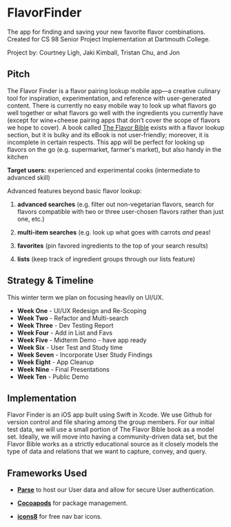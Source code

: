 # FlavorFinder
The app for finding and saving your new favorite flavor combinations. Created for CS 98 Senior Project Implementation at Dartmouth College.

Project by: Courtney Ligh, Jaki Kimball, Tristan Chu, and Jon

## Pitch
The Flavor Finder is a flavor pairing lookup mobile app—a creative culinary tool for inspiration, experimentation, and reference with user-generated content. There is currently no easy mobile way to look up what flavors go well together or what flavors go well with the ingredients you currently have (except for wine+cheese pairing apps that don’t cover the scope of flavors we hope to cover). A book called [The Flavor Bible](http://www.amazon.com/The-Flavor-Bible-Creativity-Imaginative/dp/0316118400) exists with a flavor lookup section, but it is bulky and its eBook is not user-friendly; moreover, it is incomplete in certain respects. This app will be perfect for looking up flavors on the go (e.g. supermarket, farmer's market), but also handy in the kitchen

**Target users:** experienced and experimental cooks (intermediate to advanced skill)

Advanced features beyond basic flavor lookup:

1. **advanced searches** (e.g. filter out non-vegetarian flavors, search for flavors compatible with two or three user-chosen flavors rather than just one, etc.)
	
2. **multi-item searches** (e.g. look up what goes with carrots *and* peas!

3. **favorites** (pin favored ingredients to the top of your search results)

4. **lists** (keep track of ingredient groups through our lists feature)

## Strategy & Timeline
This winter term we plan on focusing heavily on UI/UX. 

* **Week One** - UI/UX Redesign and Re-Scoping
* **Week Two** - Refactor and Multi-search
* **Week Three** - Dev Testing Report
* **Week Four** - Add in List and Favs
* **Week Five** - Midterm Demo - have app ready
* **Week Six** - User Test and Study time
* **Week Seven** - Incorporate User Study Findings
* **Week Eight** - App Cleanup
* **Week Nine** - Final Presentations
* **Week Ten** - Public Demo

## Implementation
Flavor Finder is an iOS app built using Swift in Xcode. We use Github for version control and file sharing among the group members. For our initial test data, we will use a small portion of The Flavor Bible book as a model set. Ideally, we will move into having a community-driven data set, but the Flavor Bible works as a strictly educational source as it closely models the type of data and relations that we want to capture, convey, and query.

## Frameworks Used
* [**Parse**](https://www.parse.com/?) to host our User data and allow for secure User authentication.

* [**Cocoapods**](https://cocoapods.org/) for package management.
* [**icons8**](https://icons8.com/) for free nav bar icons.